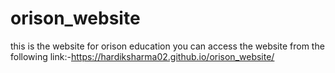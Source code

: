 # orison_website
this is the website for orison education 
you can access the website from the following link:-https://hardiksharma02.github.io/orison_website/

